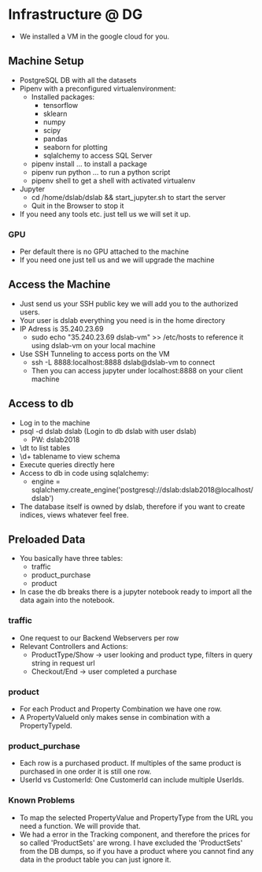 # Infrastructure @ DG

- We installed a VM in the google cloud for you. 

## Machine Setup
- PostgreSQL DB with all the datasets
- Pipenv with a preconfigured virtualenvironment:
    - Installed packages:
        - tensorflow
        - sklearn
        - numpy
        - scipy
        - pandas
        - seaborn for plotting
        - sqlalchemy to access SQL Server
    - pipenv install ... to install a package
    - pipenv run python ... to run a python script
    - pipenv shell to get a shell with activated virtualenv
- Jupyter
    - cd /home/dslab/dslab && start_jupyter.sh to start the server
    - Quit in the Browser to stop it
- If you need any tools etc. just tell us we will set it up.

### GPU
- Per default there is no GPU attached to the machine
- If you need one just tell us and we will upgrade the machine

## Access the Machine
- Just send us your SSH public key we will add you to the authorized users.
- Your user is dslab everything you need is in the home directory
- IP Adress is 35.240.23.69
    - sudo echo "35.240.23.69 dslab-vm" >> /etc/hosts to reference it using dslab-vm on your local machine
- Use SSH Tunneling to access ports on the VM
    - ssh -L 8888:localhost:8888 dslab@dslab-vm to connect
    - Then you can access jupyter under localhost:8888 on your client machine

## Access to db
- Log in to the machine
- psql -d dslab dslab (Login to db dslab with user dslab)
    - PW: dslab2018
- \dt to list tables
- \d+ tablename to view schema
- Execute queries directly here
- Access to db in code using sqlalchemy:
    - engine = sqlalchemy.create_engine('postgresql://dslab:dslab2018@localhost/dslab')
- The database itself is owned by dslab, therefore if you want to create indices, views whatever feel free.

## Preloaded Data
- You basically have three tables:
    - traffic
    - product_purchase
    - product
- In case the db breaks there is a jupyter notebook ready to import all the data again into the notebook.

### traffic
- One request to our Backend Webservers per row
- Relevant Controllers and Actions:
    - ProductType/Show -> user looking and product type, filters in query string in request url
    - Checkout/End -> user completed a purchase

### product
- For each Product and Property Combination we have one row.
- A PropertyValueId only makes sense in combination with a PropertyTypeId.

### product_purchase
- Each row is a purchased product. If multiples of the same product is purchased in one order it is still one row.
- UserId vs CustomerId: One CustomerId can include multiple UserIds.

### Known Problems
- To map the selected PropertyValue and PropertyType from the URL you need a function. We will provide that.
- We had a error in the Tracking component, and therefore the prices for so called 'ProductSets' are wrong. I have excluded the 'ProductSets' from the DB dumps, so if you have a product where you cannot find any data in the product table you can just ignore it.